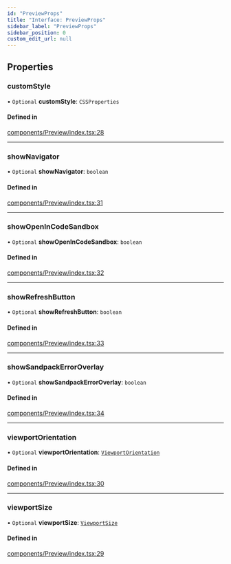 ```yaml
---
id: "PreviewProps"
title: "Interface: PreviewProps"
sidebar_label: "PreviewProps"
sidebar_position: 0
custom_edit_url: null
---
```


## Properties

### customStyle

• `Optional` **customStyle**: `CSSProperties`

#### Defined in

[components/Preview/index.tsx:28](https://github.com/codesandbox/sandpack/blob/e7cb439/sandpack-react/src/components/Preview/index.tsx#L28)

___

### showNavigator

• `Optional` **showNavigator**: `boolean`

#### Defined in

[components/Preview/index.tsx:31](https://github.com/codesandbox/sandpack/blob/e7cb439/sandpack-react/src/components/Preview/index.tsx#L31)

___

### showOpenInCodeSandbox

• `Optional` **showOpenInCodeSandbox**: `boolean`

#### Defined in

[components/Preview/index.tsx:32](https://github.com/codesandbox/sandpack/blob/e7cb439/sandpack-react/src/components/Preview/index.tsx#L32)

___

### showRefreshButton

• `Optional` **showRefreshButton**: `boolean`

#### Defined in

[components/Preview/index.tsx:33](https://github.com/codesandbox/sandpack/blob/e7cb439/sandpack-react/src/components/Preview/index.tsx#L33)

___

### showSandpackErrorOverlay

• `Optional` **showSandpackErrorOverlay**: `boolean`

#### Defined in

[components/Preview/index.tsx:34](https://github.com/codesandbox/sandpack/blob/e7cb439/sandpack-react/src/components/Preview/index.tsx#L34)

___

### viewportOrientation

• `Optional` **viewportOrientation**: [`ViewportOrientation`](../#viewportorientation)

#### Defined in

[components/Preview/index.tsx:30](https://github.com/codesandbox/sandpack/blob/e7cb439/sandpack-react/src/components/Preview/index.tsx#L30)

___

### viewportSize

• `Optional` **viewportSize**: [`ViewportSize`](../#viewportsize)

#### Defined in

[components/Preview/index.tsx:29](https://github.com/codesandbox/sandpack/blob/e7cb439/sandpack-react/src/components/Preview/index.tsx#L29)
